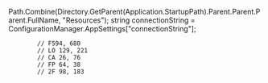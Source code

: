 Path.Combine(Directory.GetParent(Application.StartupPath).Parent.Parent.Parent.FullName, "Resources");
string connectionString = ConfigurationManager.AppSettings["connectionString"];

            // F594, 680
            // LO 129, 221
            // CA 26, 76
            // FP 64, 38
            // 2F 98, 183

